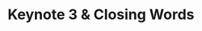 ---
slug: keynote-3
type: event
event_type: Keynote
title: Keynote 3 & Closing Words
venue: VOGELFREI
date_time: Friday, April 21st, 14:00
schedule:
    -   time: t14:00
        item: $keynote-click-nilson
    -   time: t15:00
        item: "Closing Words"
---